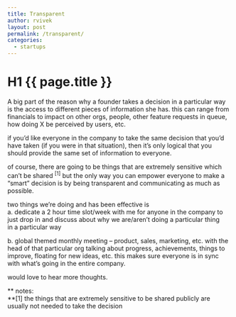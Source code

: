 ```yaml
---
title: Transparent
author: rvivek
layout: post
permalink: /transparent/
categories:
  - startups
---
```

# H1 {{ page.title }}

A big part of the reason why a founder takes a decision in a particular way is the access to different pieces of information she has. this can range from financials to impact on other orgs, people, other feature requests in queue, how doing X be perceived by users, etc.

if you&#8217;d like everyone in the company to take the same decision that you&#8217;d have taken (if you were in that situation), then it&#8217;s only logical that you should provide the same set of information to everyone.

of course, there are going to be things that are extremely sensitive which can&#8217;t be shared <sup>[1]</sup> but the only way you can empower everyone to make a &#8220;smart&#8221; decision is by being transparent and communicating as much as possible.

two things we&#8217;re doing and has been effective is  
a. dedicate a 2 hour time slot/week with me for anyone in the company to just drop in and discuss about why we are/aren&#8217;t doing a particular thing in a particular way

b. global themed monthly meeting &#8211; product, sales, marketing, etc. with the head of that particular org talking about progress, achievements, things to improve, floating for new ideas, etc. this makes sure everyone is in sync with what&#8217;s going in the entire company.

would love to hear more thoughts.

** notes:  
**[1] the things that are extremely sensitive to be shared publicly are usually not needed to take the decision

&nbsp;
